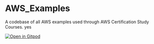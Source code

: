 # AWS_Examples
A codebase of all AWS examples used through AWS Certification Study Courses. yes

[![Open in Gitpod](https://gitpod.io/button/open-in-gitpod.svg)](https://gitpod.io/#https://github.com/Raquel1L/AWS_Examples)
